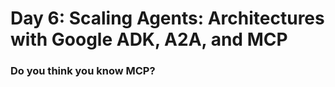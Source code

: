 # Day 6: Scaling Agents: Architectures with Google ADK, A2A, and MCP
### Do you think you know MCP?

